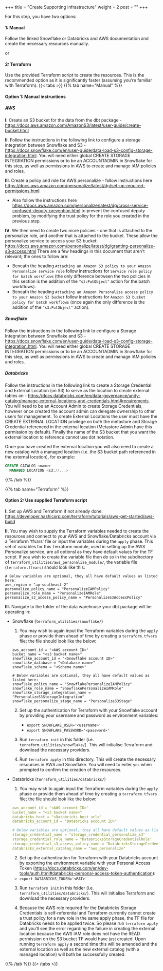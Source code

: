 +++
title = "Create Supporting Infrastructure"
weight = 2
post = ""
+++

For this step, you have two options:
#### **1:** Manual
Follow the linked Snowflake or Databricks and AWS documentation and create the necessary resources manually.

or

#### **2:** Terraform
Use the provided Terraform script to create the resources. This is the recommended option as it is significantly faster (assuming you're familiar with Terraform).
{{< tabs >}}
{{% tab name="Manual" %}}
#### Option 1: Manual instructions

##### AWS

**I**. Create an S3 bucket for the data from the dbt package - https://docs.aws.amazon.com/AmazonS3/latest/user-guide/create-bucket.html

**II**. Follow the instructions in the following link to configure a storage integration between Snowflake and S3 - https://docs.snowflake.com/en/user-guide/data-load-s3-config-storage-integration.html. You will need either global CREATE STORAGE INTEGRATION permissions or to be an ACCOUNTADMIN in Snowflake for this step, as well as permissions in AWS to create and manage IAM policies and roles. 

**III**. Create a policy and role for AWS personalize - follow instructions here https://docs.aws.amazon.com/personalize/latest/dg/set-up-required-permissions.html
- Also follow the instructions here https://docs.aws.amazon.com/personalize/latest/dg/cross-service-confused-deputy-prevention.html to prevent the confused deputy problem, by modifying the trust policy for the role you created in the previous step.

**IV**. We then need to create two more policies - one that is attached to the personalize role, and another that is attached to the bucket. These allow the personalize service to access your S3 bucket: https://docs.aws.amazon.com/personalize/latest/dg/granting-personalize-s3-access.html 
There are a few headings in this document that aren't relevant; the ones to follow are:
- Beneath the heading `Attaching an Amazon S3 policy to your Amazon Personalize service role` follow instructions for `Service role policy for batch workflows` (the only difference between the two policies in this section is the addition of the `"s3:PutObject"` action for the batch workflows).
- Beneath the heading `Attaching an Amazon Personalize access policy to your Amazon S3 bucket` follow instructions for `Amazon S3 bucket policy for batch workflows` (once again the only difference is the addition of the `"s3:PutObject"` action).

##### Snowflake

Follow the instructions in the following link to configure a Storage Integration between Snowflake and S3 - https://docs.snowflake.com/en/user-guide/data-load-s3-config-storage-integration.html. You will need either global CREATE STORAGE INTEGRATION permissions or to be an ACCOUNTADMIN in Snowflake for this step, as well as permissions in AWS to create and manage IAM policies and roles.

##### Databricks

Follow the instructions in the following link to create a Storage Credential and External Location (on S3) to serve as the location to create external tables on - https://docs.databricks.com/en/data-governance/unity-catalog/manage-external-locations-and-credentials.html#requirements. You will need to be an Account Admin to create Storage Credentials, however once created the account admin can delegate ownership to other users for management. To create External Locations the user must have the CREATE EXTERNAL LOCATION privilege on both the metastore and Storage Credential referenced in the external location (Metastore Admin have this permission by default). Finally the name of the S3 bucket that you want the external location to reference cannot use dot notation.

Once you have created the external location you will also need to create a new catalog with a managed location (i.e. the S3 bucket path referenced in the external location), for example:
```sql
CREATE CATALOG <name>
  MANAGED LOCATION <s3://...>
```

{{% /tab %}}

{{% tab name="Terraform" %}}
#### Option 2: Use supplied Terraform script

**I.** Set up AWS and Terraform if not already done: https://developer.hashicorp.com/terraform/tutorials/aws-get-started/aws-build

**II.** You may wish to supply the Terraform variables needed to create the resources and connect to your AWS and Snowflake/Databricks account via a Terraform 'tfvars' file or input the variables during the `apply` phase. This set of variables for this Terraform module, used in setting up the AWS Personalize service, are all optionsl as they have default values for the TF script. If you wish to create the variable file then do so in the subdirectory of `terraform_utilities/aws_personalize_module/`, the variable file (`terraform.tfvars`) should look like this:

```
# Below variables are optional, they all have default values as listed here:
aws_region = "ap-southeast-2"
personalize_policy_name = "PersonalizeIAMPolicy"
personalize_role_name = "PersonalizeIAMRole"  
personalize_s3_access_policy_name = "PersonalizeS3AccessPolicy"

```

**III.** Navigate to the folder of the data warehouse your dbt package will be operating in:
  - Snowflake (`terraform_utilities/snowflake/`)
    1. You may wish to again input the Terraform variables during the `apply` phase or provide them ahead of time by creating a `terraform.tfvars` file; the file should look like the below:
    ```
    aws_account_id = "<AWS account ID>"
    bucket_name = "<s3 bucket name>"
    snowflake_account_id = "<Snowflake account ID>"
    snowflake_database = "<Database name>"
    snowflake_schema = "<Schema name>"

    # Below variables are optional, they all have default values as listed here:
    snowflake_policy_name = "SnowflakePersonalizeIAMPolicy"
    snowflake_role_name = "SnowflakePersonalizeIAMRole"
    snowflake_storage_integration_name = "PersonalizeS3StorageIntegration"
    snowflake_personalize_stage_name = "PersonalizeS3Stage"
    ```
    2. Set up the authentication for Terraform with your Snowflake account by providing your username and password as environment variables:
       - `export SNOWFLAKE_USER='<username>'`
       - `export SNOWFLAKE_PASSWORD='<password>'`

    3. Run `terraform init` in this folder (i.e. `terraform_utilities/snowflake/`). This will initialise Terraform and download the necessary providers.

    4. Run `terraform apply` in this directory. This will create the necessary resources in AWS and Snowflake. You will need to enter `yes` when prompted to confirm the creation of the resources.
  
  - Databricks (`terraform_utilities/databricks/`)
    1. You may wish to again input the Terraform variables during the `apply` phase or provide them ahead of time by creating a `terraform.tfvars` file; the file should look like the below:
    ```yaml
    aws_account_id = "<AWS account ID>"
    bucket_name = "<s3 bucket name>"
    databricks_host = "<Databricks host url>"
    databricks_account_id = "Databricks account ID>"

    # Below variables are optional, they all have default values as listed here:
    storage_credential_name = "storage_credential_personalize_s3"
    storage_credential_role_name = "DatabricksStorageCredentialRole"
    storage_credential_s3_access_policy_name = "DatabricksStorageCredentialPolicy"
    databricks_external_catalog_name = "aws_personalize"
    ```
    2. Set up the authentication for Terraform with your Databricks account by exporting the environment variable with your Personal Access Token (https://docs.databricks.com/en/dev-tools/auth.html#databricks-personal-access-token-authentication):
    - `export DATABRICKS_TOKEN='<PAT>'`
  
    3. Run `terraform init` in this folder (i.e. `terraform_utilities/databricks/`). This will initialise Terraform and download the necessary providers.

    4. Because the AWS role required for the Databricks Storage Credentials is self-referential and Terraform currently cannot create a trust policy for a new role in the same apply phase, the TF file for Databricks needs to be applied twice. So please run `terraform apply` and you'll see the error regarding the failure in creating the external location because the AWS IAM role does not have the READ permission on the S3 bucket TF would have just created. Upon running `terraform apply` a second time this will be amended and the external location as well as the new external catalog (with a managed location) will both be successfully created.

{{% /tab %}}
{{< /tabs >}}